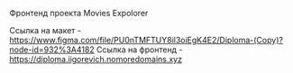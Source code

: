 Фронтенд проекта Movies Expolorer

Ссылка на макет - https://www.figma.com/file/PU0nTMFTUY8il3oiEgK4E2/Diploma-(Copy)?node-id=932%3A4182
Ссылка на фронтенд - https://diploma.iigorevich.nomoredomains.xyz

